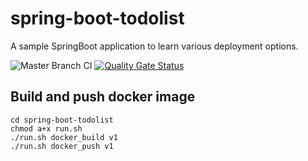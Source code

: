 # spring-boot-todolist

A sample SpringBoot application to learn various deployment options.

![Master Branch CI](https://github.com/sivaprasadreddy/spring-boot-todolist/workflows/Master%20Branch%20CI/badge.svg)
[![Quality Gate Status](https://sonarcloud.io/api/project_badges/measure?project=sivaprasadreddy_spring-boot-todolist&metric=alert_status)](https://sonarcloud.io/dashboard?id=sivaprasadreddy_spring-boot-todolist)

## Build and push docker image
```shell script
cd spring-boot-todolist
chmod a+x run.sh
./run.sh docker_build v1
./run.sh docker_push v1
```

